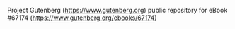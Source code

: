 Project Gutenberg (https://www.gutenberg.org) public repository for
eBook #67174 (https://www.gutenberg.org/ebooks/67174)
